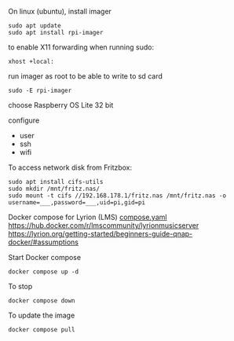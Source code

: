 On linux (ubuntu), install imager

    sudo apt update
    sudo apt install rpi-imager

to enable X11 forwarding when running sudo:
    
    xhost +local:

run imager as root to be able to write to sd card
    
    sudo -E rpi-imager

choose Raspberry OS Lite 32 bit

configure
- user
- ssh
- wifi


To access network disk from Fritzbox:

    sudo apt install cifs-utils    
    sudo mkdir /mnt/fritz.nas/
    sudo mount -t cifs //192.168.178.1/fritz.nas /mnt/fritz.nas -o username=___,password=___,uid=pi,gid=pi

Docker compose for Lyrion (LMS)
[compose.yaml](compose.yaml)
https://hub.docker.com/r/lmscommunity/lyrionmusicserver
https://lyrion.org/getting-started/beginners-guide-qnap-docker/#assumptions


Start Docker compose

    docker compose up -d

To stop

    docker compose down

To update the image

    docker compose pull
